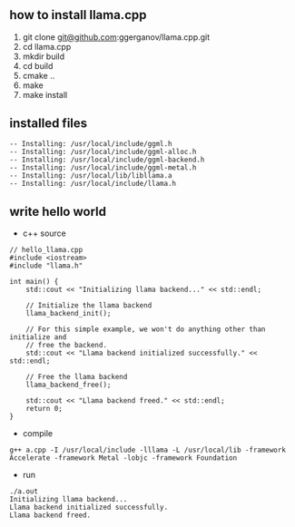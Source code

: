 # 
## how to install llama.cpp
1. git clone git@github.com:ggerganov/llama.cpp.git
2. cd llama.cpp
3. mkdir build 
4. cd build
5. cmake ..
6. make
7. make install

## installed files
```
-- Installing: /usr/local/include/ggml.h
-- Installing: /usr/local/include/ggml-alloc.h
-- Installing: /usr/local/include/ggml-backend.h
-- Installing: /usr/local/include/ggml-metal.h
-- Installing: /usr/local/lib/libllama.a
-- Installing: /usr/local/include/llama.h
```


## write hello world
- c++ source 
```
// hello_llama.cpp
#include <iostream>
#include "llama.h"

int main() {
    std::cout << "Initializing llama backend..." << std::endl;

    // Initialize the llama backend
    llama_backend_init();

    // For this simple example, we won't do anything other than initialize and
    // free the backend.
    std::cout << "Llama backend initialized successfully." << std::endl;

    // Free the llama backend
    llama_backend_free();

    std::cout << "Llama backend freed." << std::endl;
    return 0;
}

```
- compile
```
g++ a.cpp -I /usr/local/include -lllama -L /usr/local/lib -framework Accelerate -framework Metal -lobjc -framework Foundation
```
- run
```
./a.out
Initializing llama backend...
Llama backend initialized successfully.
Llama backend freed.
```
